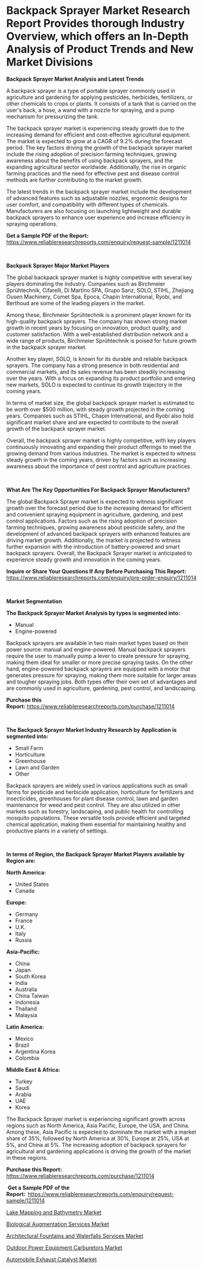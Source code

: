 <p><h1>Backpack Sprayer Market Research Report Provides thorough Industry Overview, which offers an In-Depth Analysis of Product Trends and New Market Divisions</h1></p><p><strong>Backpack Sprayer Market Analysis and Latest Trends</strong></p>
<p><p>A backpack sprayer is a type of portable sprayer commonly used in agriculture and gardening for applying pesticides, herbicides, fertilizers, or other chemicals to crops or plants. It consists of a tank that is carried on the user's back, a hose, a wand with a nozzle for spraying, and a pump mechanism for pressurizing the tank.</p><p>The backpack sprayer market is experiencing steady growth due to the increasing demand for efficient and cost-effective agricultural equipment. The market is expected to grow at a CAGR of 9.2% during the forecast period. The key factors driving the growth of the backpack sprayer market include the rising adoption of precision farming techniques, growing awareness about the benefits of using backpack sprayers, and the expanding agricultural sector worldwide. Additionally, the rise in organic farming practices and the need for effective pest and disease control methods are further contributing to the market growth.</p><p>The latest trends in the backpack sprayer market include the development of advanced features such as adjustable nozzles, ergonomic designs for user comfort, and compatibility with different types of chemicals. Manufacturers are also focusing on launching lightweight and durable backpack sprayers to enhance user experience and increase efficiency in spraying operations.</p></p>
<p><strong>Get a Sample PDF of the Report:&nbsp;</strong> <a href="https://www.reliableresearchreports.com/enquiry/request-sample/1211014">https://www.reliableresearchreports.com/enquiry/request-sample/1211014</a></p>
<p>&nbsp;</p>
<p><strong>Backpack Sprayer Major Market Players</strong></p>
<p><p>The global backpack sprayer market is highly competitive with several key players dominating the industry. Companies such as Birchmeier Sprühtechnik, Cifarelli, Di Martino SPA, Grupo Sanz, SOLO, STIHL, Zhejiang Ousen Machinery, Comet Spa, Epoca, Chapin International, Ryobi, and Berthoud are some of the leading players in the market.</p><p>Among these, Birchmeier Sprühtechnik is a prominent player known for its high-quality backpack sprayers. The company has shown strong market growth in recent years by focusing on innovation, product quality, and customer satisfaction. With a well-established distribution network and a wide range of products, Birchmeier Sprühtechnik is poised for future growth in the backpack sprayer market.</p><p>Another key player, SOLO, is known for its durable and reliable backpack sprayers. The company has a strong presence in both residential and commercial markets, and its sales revenue has been steadily increasing over the years. With a focus on expanding its product portfolio and entering new markets, SOLO is expected to continue its growth trajectory in the coming years.</p><p>In terms of market size, the global backpack sprayer market is estimated to be worth over $500 million, with steady growth projected in the coming years. Companies such as STIHL, Chapin International, and Ryobi also hold significant market share and are expected to contribute to the overall growth of the backpack sprayer market.</p><p>Overall, the backpack sprayer market is highly competitive, with key players continuously innovating and expanding their product offerings to meet the growing demand from various industries. The market is expected to witness steady growth in the coming years, driven by factors such as increasing awareness about the importance of pest control and agriculture practices.</p></p>
<p>&nbsp;</p>
<p><strong>What Are The Key Opportunities For Backpack Sprayer Manufacturers?</strong></p>
<p><p>The global Backpack Sprayer market is expected to witness significant growth over the forecast period due to the increasing demand for efficient and convenient spraying equipment in agriculture, gardening, and pest control applications. Factors such as the rising adoption of precision farming techniques, growing awareness about pesticide safety, and the development of advanced backpack sprayers with enhanced features are driving market growth. Additionally, the market is projected to witness further expansion with the introduction of battery-powered and smart backpack sprayers. Overall, the Backpack Sprayer market is anticipated to experience steady growth and innovation in the coming years.</p></p>
<p><strong>Inquire or Share Your Questions If Any Before Purchasing This Report:</strong> <a href="https://www.reliableresearchreports.com/enquiry/pre-order-enquiry/1211014">https://www.reliableresearchreports.com/enquiry/pre-order-enquiry/1211014</a></p>
<p>&nbsp;</p>
<p><strong>Market Segmentation</strong></p>
<p><strong>The Backpack Sprayer Market Analysis by types is segmented into:</strong></p>
<p><ul><li>Manual</li><li>Engine-powered</li></ul></p>
<p><p>Backpack sprayers are available in two main market types based on their power source: manual and engine-powered. Manual backpack sprayers require the user to manually pump a lever to create pressure for spraying, making them ideal for smaller or more precise spraying tasks. On the other hand, engine-powered backpack sprayers are equipped with a motor that generates pressure for spraying, making them more suitable for larger areas and tougher spraying jobs. Both types offer their own set of advantages and are commonly used in agriculture, gardening, pest control, and landscaping.</p></p>
<p><strong>Purchase this Report:&nbsp;</strong><a href="https://www.reliableresearchreports.com/purchase/1211014">https://www.reliableresearchreports.com/purchase/1211014</a></p>
<p>&nbsp;</p>
<p><strong>The Backpack Sprayer Market Industry Research by Application is segmented into:</strong></p>
<p><ul><li>Small Farm</li><li>Horticulture</li><li>Greenhouse</li><li>Lawn and Garden</li><li>Other</li></ul></p>
<p><p>Backpack sprayers are widely used in various applications such as small farms for pesticide and herbicide application, horticulture for fertilizers and insecticides, greenhouses for plant disease control, lawn and garden maintenance for weed and pest control. They are also utilized in other markets such as forestry, landscaping, and public health for controlling mosquito populations. These versatile tools provide efficient and targeted chemical application, making them essential for maintaining healthy and productive plants in a variety of settings.</p></p>
<p>&nbsp;</p>
<p><strong>In terms of Region, the Backpack Sprayer Market Players available by Region are:</strong></p>
<p>
    <p> <strong> North America: </strong>
        <ul>
            <li>United States</li>
            <li>Canada</li>
        </ul>
        </p> 
    <p> <strong> Europe: </strong>
        <ul>
            <li>Germany</li>
            <li>France</li>
            <li>U.K.</li>
            <li>Italy</li>
            <li>Russia</li>
        </ul>
        </p> 
    <p> <strong> Asia-Pacific: </strong>
        <ul>
            <li>China</li>
            <li>Japan</li>
            <li>South Korea</li>
            <li>India</li>
            <li>Australia</li>
            <li>China Taiwan</li>
            <li>Indonesia</li>
            <li>Thailand</li>
            <li>Malaysia</li>
        </ul>
        </p> 
    <p> <strong> Latin America: </strong>
        <ul>
            <li>Mexico</li>
            <li>Brazil</li>
            <li>Argentina Korea</li>
            <li>Colombia</li>
        </ul>
        </p> 
    <p> <strong> Middle East & Africa: </strong>
        <ul>
            <li>Turkey</li>
            <li>Saudi</li>
            <li>Arabia</li>
            <li>UAE</li>
            <li>Korea</li>
        </ul>
    </p>
    </p>
<p><p>The Backpack Sprayer market is experiencing significant growth across regions such as North America, Asia Pacific, Europe, the USA, and China. Among these, Asia Pacific is expected to dominate the market with a market share of 35%, followed by North America at 30%, Europe at 25%, USA at 5%, and China at 5%. The increasing adoption of backpack sprayers for agricultural and gardening applications is driving the growth of the market in these regions.</p></p>
<p><strong>Purchase this Report: </strong><a href="https://www.reliableresearchreports.com/purchase/1211014">https://www.reliableresearchreports.com/purchase/1211014</a></p>
<p>&nbsp;<strong>Get a Sample PDF of the Report:&nbsp;&nbsp;</strong><a href="https://www.reliableresearchreports.com/enquiry/request-sample/1211014">https://www.reliableresearchreports.com/enquiry/request-sample/1211014</a></p>
<p><strong></strong></p>
<p><p><a href="https://medium.com/@bobbysalazar65/lake-mapping-and-bathymetry-market-outlook-industry-overview-and-forecast-2024-to-2031-c61d60894a2b">Lake Mapping and Bathymetry Market</a></p><p><a href="https://medium.com/@bobbysalazar65/decoding-biological-augmentation-services-market-metrics-market-share-trends-and-growth-patterns-722127c7fc0d">Biological Augmentation Services Market</a></p><p><a href="https://medium.com/@bobbysalazar65/architectural-fountains-and-waterfalls-services-market-size-reveals-the-best-marketing-channels-in-5e79dc26dd7d">Architectural Fountains and Waterfalls Services Market</a></p><p><a href="https://github.com/mharielmesa/Market-Research-Report-List-2/blob/main/outdoor-power-equipment-carburetors-market.md">Outdoor Power Equipment Carburetors Market</a></p><p><a href="https://github.com/dringals/Market-Research-Report-List-2/blob/main/automobile-exhaust-catalyst-market.md">Automobile Exhaust Catalyst Market</a></p></p>
